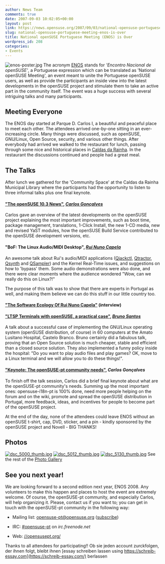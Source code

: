 ```yaml
---
author: News Team
comments: true
date: 2007-09-03 10:02:05+00:00
layout: post
link: https://news.opensuse.org/2007/09/03/national-opensuse-portuguese-meeting-enos-is-over/
slug: national-opensuse-portuguese-meeting-enos-is-over
title: National openSUSE Portuguese Meeting (ENOS) is Over
wordpress_id: 208
categories:
- Events
---
```


![enos-poster.jpg](//news.opensuse.org/wp-content/uploads/2007/09/enos-poster.thumbnail.jpg)
The acronym [ENOS](//en.opensuse.org/Events/ENOS) stands for _'Encontro Nacional de openSUSE'_, a Portuguese expression which can be translated as 'National openSUSE Meeting', an event meant to unite the Portuguese openSUSE users, as well as provide the participants an inside view into the latest developments in the openSUSE project and stimulate them to take an active part in the community itself. The event was a huge success with several intriguing talks and many participants.

<!-- more -->


## Meeting Everyone


The ENOS day started at Parque D. Carlos I, a beautiful and peaceful place to meet each other. The attendees arrived one-by-one sitting in an ever-increasing circle. Many things were discussed, such as openSUSE, GNU/Linux, Open Source, security, and various other things.
After everybody had arrived we walked to the restaurant for lunch, passing through some nice and historical places in [Caldas da Rainha](//en.wikipedia.org/wiki/Caldas_da_Rainha). In the restaurant the discussions continued and people had a great meal.


## The Talks


After lunch we gathered for the 'Community Space' at the Caldas da Rainha Municipal Library where the participants had the opportunity to listen to three informal talks plus one final keynote.


#### ["The openSUSE 10.3 News"](//www.cgoncalves.info/suse/ENOS/2007/Novidades%20do%20openSUSE%2010.3.pdf), [_Carlos Gonçalves_](//cgoncalves.info)


Carlos gave an overview of the latest developments on the openSUSE project explaining the most important improvements, such as boot time, package management, translations, 1-Click Install, the new 1-CD media, new and revised YaST modules, how the openSUSE Build Service contributed to the openSUSE development versions, etc.


#### "BoF: The Linux Audio/MIDI Desktop", [_Rui Nuno Capela_](//rncbc.org)


An awesome talk about Rui's audio/MIDI applications ([Qjackctl](//www.kde-apps.org/content/show.php/QjackCtl?content=14130), [Qtractor](//www.kde-apps.org/content/show.php/Qtractor?content=56325), [Qsynth](//www.kde-apps.org/content/show.php/Qsynth?content=14131) and [QSampler](//qsampler.sourceforge.net/)) and the Kernel Real-Time issues, and suggestions on how to 'bypass' them. Some audio demonstrations were also done, and there were clear moments where the audience wondered "Wow, can we really do this on Linux?!"

The purpose of this talk was to show that there are experts in Portugal as well, and making them believe we can do this stuff in our little country too.


#### ["The Software Ecology Of Rui Nuno Capela"](//www.linuxjournal.com/node/1000171) (interview)




#### ["LTSP Terminals with openSUSE, a practical case"](//www.cgoncalves.info/suse/ENOS/2007/Terminais_LTSP.odp), [_Bruno Santos_](//feiticeir0.no-ip.org)


A talk about a successful case of implementing the GNU/Linux operating system (openSUSE distribution, of course) in 60 computers at the Amato Lusitano Hospital, Castelo Branco. Bruno certainly did a fabulous talk, proving that an Open Source solution is much cheaper, stable and efficient than a closed source solution. They also implemented a funny policy inside the hospital: "Do you want to play audio files and play games? OK, move to a Linux terminal and we will allow you to do these things!".


#### ["Keynote: The openSUSE-pt community needs"](//www.cgoncalves.info/suse/ENOS/2007/As%20necessidades%20da%20comunidade%20openSUSE-pt.pdf), _Carlos Gonçalves_


To finish off the talk session, Carlos did a brief final keynote about what are the openSUSE-pt community's needs. Summing up the most important ones: opensuse-i18n-pt is 100% done, need more people helping on the forum and on the wiki, promote and spread the openSUSE distribution in Portugal, more feedback, ideas, and incentives for people to become part of the openSUSE project.

At the end of the day, none of the attendees could leave ENOS without an openSUSE t-shirt, cap, DVD, sticker, and a pin - kindly sponsored by the openSUSE project and Novell - BIG THANKS!


## Photos




[![dsc_5000_thumb.jpg](//news.opensuse.org/wp-content/uploads/2007/09/dsc_5000_thumb.jpg)](//www.cgoncalves.info/images/opensuse/enos/2007/gallery/enos/dsc_5000_jpg.png.html)  [![dsc_5012_thumb.jpg](//news.opensuse.org/wp-content/uploads/2007/09/dsc_5012_thumb.jpg)](//www.cgoncalves.info/images/opensuse/enos/2007/gallery/enos/dsc_5012_jpg.png.html) [![dsc_5130_thumb.jpg](//news.opensuse.org/wp-content/uploads/2007/09/dsc_5130_thumb.jpg)](//www.cgoncalves.info/images/opensuse/enos/2007/gallery/enos/dsc_5130_jpg.png.html)
See the rest of the [Photo Gallery](//www.cgoncalves.info/images/opensuse/enos/2007/gallery/)


## See you next year!


We are looking forward to a second edition next year, ENOS 2008. Any volunteers to make this happen and places to host the event are extremely welcome. Of course, the openSUSE-pt community, and especially Carlos, will help organizing it. Please, contact us if you want to; you can get in touch with the openSUSE-pt community in the following way:



	
  * Mailing list: [opensuse-pt@opensuse.org](//lists.opensuse.org/opensuse-pt/) ([subscribe](mailto:opensuse-pt+subscribe@opensuse.org))

	
  * IRC: [#opensuse-pt](irc://irc.freenode.net/opensuse-pt) on _irc.freenode.net_

	
  * Web: [//opensusept.org/](//opensusept.org/)


Thanks to all attendees for participating!! Ob sie jeden account zurckfolgen, der ihnen folgt, bleibt ihnen [essay schreiben lassen using https://schreib-essay.com](https://schreib-essay.com/) berlassen
